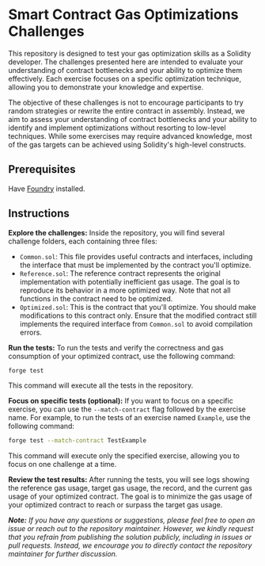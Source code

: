 # Smart Contract Gas Optimizations Challenges

This repository is designed to test your gas optimization skills as a Solidity developer. The challenges presented here are intended to evaluate your understanding of contract bottlenecks and your ability to optimize them effectively. Each exercise focuses on a specific optimization technique, allowing you to demonstrate your knowledge and expertise.

The objective of these challenges is not to encourage participants to try random strategies or rewrite the entire contract in assembly. Instead, we aim to assess your understanding of contract bottlenecks and your ability to identify and implement optimizations without resorting to low-level techniques. While some exercises may require advanced knowledge, most of the gas targets can be achieved using Solidity's high-level constructs.

## Prerequisites

Have [Foundry](https://book.getfoundry.sh/getting-started/installation) installed.

## Instructions

**Explore the challenges:** Inside the repository, you will find several challenge folders, each containing three files:

- `Common.sol`: This file provides useful contracts and interfaces, including the interface that must be implemented by the contract you'll optimize.
- `Reference.sol`: The reference contract represents the original implementation with potentially inefficient gas usage. The goal is to reproduce its behavior in a more optimized way. Note that not all functions in the contract need to be optimized.
- `Optimized.sol`: This is the contract that you'll optimize. You should make modifications to this contract only. Ensure that the modified contract still implements the required interface from `Common.sol` to avoid compilation errors.

**Run the tests:** To run the tests and verify the correctness and gas consumption of your optimized contract, use the following command:

```bash
forge test
```

This command will execute all the tests in the repository.

**Focus on specific tests (optional):** If you want to focus on a specific exercise, you can use the `--match-contract` flag followed by the exercise name. For example, to run the tests of an exercise named `Example`, use the following command:

```bash
forge test --match-contract TestExample
```

This command will execute only the specified exercise, allowing you to focus on one challenge at a time.

**Review the test results:** After running the tests, you will see logs showing the reference gas usage, target gas usage, the record, and the current gas usage of your optimized contract. The goal is to minimize the gas usage of your optimized contract to reach or surpass the target gas usage.

<i><b>Note:</b> If you have any questions or suggestions, please feel free to open an issue or reach out to the repository maintainer. However, we kindly request that you refrain from publishing the solution publicly, including in issues or pull requests. Instead, we encourage you to directly contact the repository maintainer for further discussion.</i>
